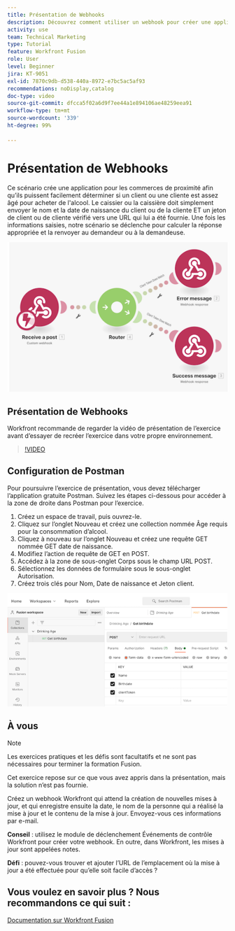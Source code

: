 ```yaml
---
title: Présentation de Webhooks
description: Découvrez comment utiliser un webhook pour créer une application afin de déterminer si un client ou une cliente est assez âgé pour acheter de l’alcool, le tout dans  [!DNL Adobe Workfront Fusion].
activity: use
team: Technical Marketing
type: Tutorial
feature: Workfront Fusion
role: User
level: Beginner
jira: KT-9051
exl-id: 7870c9db-d538-440a-8972-e7bc5ac5af93
recommendations: noDisplay,catalog
doc-type: video
source-git-commit: dfcca5f02a6d9f7ee44a1e894106ae48259eea91
workflow-type: tm+mt
source-wordcount: '339'
ht-degree: 99%

---
```


# Présentation de Webhooks

Ce scénario crée une application pour les commerces de proximité afin qu’ils puissent facilement déterminer si un client ou une cliente est assez âgé pour acheter de l&#39;alcool. Le caissier ou la caissière doit simplement envoyer le nom et la date de naissance du client ou de la cliente ET un jeton de client ou de cliente vérifié vers une URL qui lui a été fournie. Une fois les informations saisies, notre scénario se déclenche pour calculer la réponse appropriée et la renvoyer au demandeur ou à la demandeuse.

![Image montrant l’utilisation du module Switch](assets/beyond-basic-modules-5.png)

## Présentation de Webhooks

Workfront recommande de regarder la vidéo de présentation de l’exercice avant d’essayer de recréer l’exercice dans votre propre environnement.

>[!VIDEO](https://video.tv.adobe.com/v/335292/?quality=12&learn=on&enablevpops)


## Configuration de Postman

Pour poursuivre l’exercice de présentation, vous devez télécharger l’application gratuite Postman. Suivez les étapes ci-dessous pour accéder à la zone de droite dans Postman pour l’exercice.

1. Créez un espace de travail, puis ouvrez-le.
1. Cliquez sur l’onglet Nouveau et créez une collection nommée Âge requis pour la consommation d’alcool.
1. Cliquez à nouveau sur l’onglet Nouveau et créez une requête GET nommée GET date de naissance.
1. Modifiez l’action de requête de GET en POST.
1. Accédez à la zone de sous-onglet Corps sous le champ URL POST.
1. Sélectionnez les données de formulaire sous le sous-onglet Autorisation.
1. Créez trois clés pour Nom, Date de naissance et Jeton client.

![Image montrant l’utilisation du module Switch](assets/beyond-basic-modules-6.png)

## À vous

>[!NOTE]
>
>Les exercices pratiques et les défis sont facultatifs et ne sont pas nécessaires pour terminer la formation Fusion.

Cet exercice repose sur ce que vous avez appris dans la présentation, mais la solution n’est pas fournie.

Créez un webhook Workfront qui attend la création de nouvelles mises à jour, et qui enregistre ensuite la date, le nom de la personne qui a réalisé la mise à jour et le contenu de la mise à jour. Envoyez-vous ces informations par e-mail.

**Conseil** : utilisez le module de déclenchement Événements de contrôle Workfront pour créer votre webhook. En outre, dans Workfront, les mises à jour sont appelées notes.

**Défi** : pouvez-vous trouver et ajouter l’URL de l’emplacement où la mise à jour a été effectuée pour qu’elle soit facile d’accès ?


## Vous voulez en savoir plus ? Nous recommandons ce qui suit :

[Documentation sur Workfront Fusion](https://experienceleague.adobe.com/fr/docs/workfront-fusion/using/get-started-with-fusion/understand-workfront-fusion/workfront-fusion-overview)

